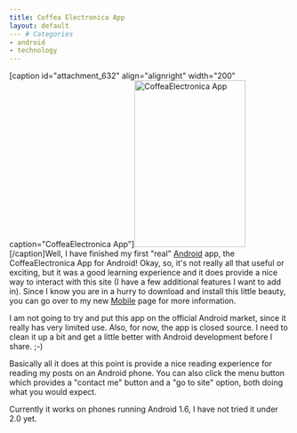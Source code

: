 ```yaml
---
title: Coffea Electronica App
layout: default
--- # Categories
- android
- technology
---
```


[caption id="attachment_632" align="alignright" width="200" caption="CoffeaElectronica App"]<a href="http://coffeaelectronica.com/blog/wp-content/uploads/2009/11/ceapp-screen.png"><img src="http://coffeaelectronica.com/blog/wp-content/uploads/2009/11/ceapp-screen-200x300.png" alt="CoffeaElectronica App" title="CoffeaElectronica App" width="200" height="300" class="size-medium wp-image-632" /></a>[/caption]Well, I have finished my first "real" <a href="http://android.com">Android</a> app, the CoffeaElectronica App for Android! Okay, so, it's not really all that useful or exciting, but it was a good learning experience and it does provide a nice way to interact with this site (I have a few additional features I want to add in). Since I know you are in a hurry to download and install this little beauty, you can go over to my new <a href="mobile">Mobile</a> page for more information.

I am not going to try and put this app on the official Android market, since it really has very limited use. Also, for now, the app is closed source. I need to clean it up a bit and get a little better with Android development before I share. ;-)

Basically all it does at this point is provide a nice reading experience for reading my posts on an Android phone. You can also click the menu button which provides a "contact me" button and a "go to site" option, both doing what you would expect.

Currently it works on phones running Android 1.6, I have not tried it under 2.0 yet.
